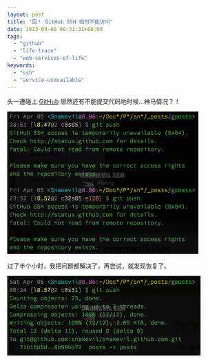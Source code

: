```yaml
---
layout: post
title: "囧！ GitHub SSH 临时不能访问"
date: 2013-04-06 00:31:31+08:00
tags:
  - "github"
  - "life-trace"
  - "web-services-of-life"
keywords:
  - "ssh"
  - "service-unavailable"
---
```


头一遭碰上 [GitHub][] 居然还有不能提交代码地时候…神马情况？！

![GitHub SSH access temporarily unavaible](/s/a/8/github-ssh-access-temporarily-unavailable-1.png)

[GitHub]: https://github.com

<!--more-->

过了半个小时，我把问题都解决了，再尝试，就发现恢复了。

![GitHub SSH access recovered](/s/a/b/github-ssh-access-temporarily-unavailable-2.png)
